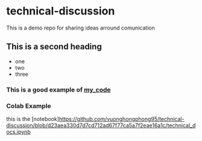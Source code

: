 # technical-discussion
This is a demo repo for sharing ideas arround comunication

## This is a second heading

* one
* two
* three

### This is a good example of [my_code](https://gist.github.com/vuonghongphong95/42efd80d35f245690dcae50a63f4799c)

### Colab Example

this is the [notebook]https://github.com/vuonghongphong95/technical-discussion/blob/d23aea330d7d7cd712ad67f77ca5a7f2eae16a1c/technical_docs.ipynb
